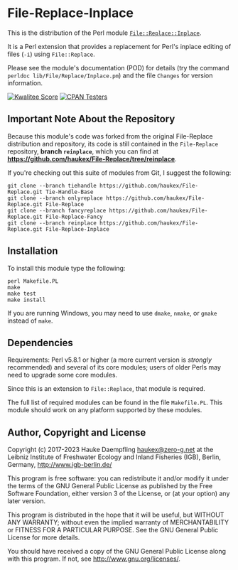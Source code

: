File-Replace-Inplace
====================

This is the distribution of the Perl module
[`File::Replace::Inplace`](https://metacpan.org/pod/File::Replace::Inplace).

It is a Perl extension that provides a replacement for Perl's inplace editing
of files (`-i`) using `File::Replace`.

Please see the module's documentation (POD) for details (try the command
`perldoc lib/File/Replace/Inplace.pm`) and the file `Changes` for version
information.

[![Kwalitee Score](https://cpants.cpanauthors.org/dist/File-Replace-Inplace.svg)](https://cpants.cpanauthors.org/dist/File-Replace-Inplace)
[![CPAN Testers](https://haukex.github.io/my-badges/File-Replace-Inplace.svg)](http://matrix.cpantesters.org/?dist=File-Replace-Inplace)

Important Note About the Repository
-----------------------------------

Because this module's code was forked from the original File-Replace
distribution and repository, its code is still contained in the
`File-Replace` repository, **branch `reinplace`**, which you can find
at **<https://github.com/haukex/File-Replace/tree/reinplace>**.

If you're checking out this suite of modules from Git, I suggest the following:

	git clone --branch tiehandle https://github.com/haukex/File-Replace.git Tie-Handle-Base
	git clone --branch onlyreplace https://github.com/haukex/File-Replace.git File-Replace
	git clone --branch fancyreplace https://github.com/haukex/File-Replace.git File-Replace-Fancy
	git clone --branch reinplace https://github.com/haukex/File-Replace.git File-Replace-Inplace

Installation
------------

To install this module type the following:

	perl Makefile.PL
	make
	make test
	make install

If you are running Windows, you may need to use `dmake`, `nmake`, or `gmake`
instead of `make`.

Dependencies
------------

Requirements: Perl v5.8.1 or higher (a more current version is *strongly*
recommended) and several of its core modules; users of older Perls may need
to upgrade some core modules.

Since this is an extension to `File::Replace`, that module is required.

The full list of required modules can be found in the file `Makefile.PL`.
This module should work on any platform supported by these modules.

Author, Copyright and License
-----------------------------

Copyright (c) 2017-2023 Hauke Daempfling <haukex@zero-g.net>
at the Leibniz Institute of Freshwater Ecology and Inland Fisheries (IGB),
Berlin, Germany, <http://www.igb-berlin.de/>

This program is free software: you can redistribute it and/or modify
it under the terms of the GNU General Public License as published by
the Free Software Foundation, either version 3 of the License, or
(at your option) any later version.

This program is distributed in the hope that it will be useful,
but WITHOUT ANY WARRANTY; without even the implied warranty of
MERCHANTABILITY or FITNESS FOR A PARTICULAR PURPOSE. See the
GNU General Public License for more details.

You should have received a copy of the GNU General Public License
along with this program. If not, see <http://www.gnu.org/licenses/>.

